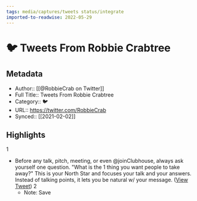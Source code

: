 ```yaml
---
tags: media/captures/tweets status/integrate
imported-to-readwise: 2022-05-29
---
```

# 🐦 Tweets From Robbie Crabtree

## Metadata
- Author:: [[@RobbieCrab on Twitter]]
- Full Title:: Tweets From Robbie Crabtree
- Category:: 🐦
- URL:: https://twitter.com/RobbieCrab
- Synced:: [[2021-02-02]]

## Highlights
1
- Before any talk, pitch, meeting, or even @joinClubhouse, always ask yourself one question.
  "What is the 1 thing you want people to take away?"
  This is your North Star and focuses your talk and your answers. 
  Instead of talking points, it lets you be natural w/ your message. ([View Tweet](https://twitter.com/search?q=Before%20any%20talk%2C%20pitch%2C%20meeting%2C%20or%20even%20%40joinClubhouse%2C%20always%20ask%20yourself%20one%20question.%20%20%22What%20is%20the%201%20thing%20you%20want%20people%20to%20take%20away%3F%22%20%20This%20is%20your%20North%20Star%20and%20focuses%20your%20talk%20and%20your%20answers.%20%20%20Instead%20of%20talking%20points%2C%20it%20%28from%3A%40RobbieCrab%29))
2
    - Note: Save

